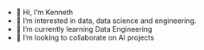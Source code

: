 - 👋 Hi, I’m Kenneth
- 👀 I’m interested in data, data science and engineering. 
- 🌱 I’m currently learning Data Engineering
- 💞️ I’m looking to collaborate on AI projects

<!---
kaydata/kaydata is a ✨ special ✨ repository because its `README.md` (this file) appears on your GitHub profile.
You can click the Preview link to take a look at your changes.
--->
